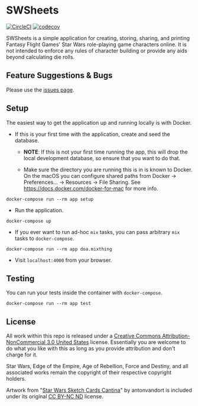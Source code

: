 # SWSheets

[![CircleCI](https://circleci.com/gh/swsheets/swsheets.svg?style=svg)](https://circleci.com/gh/swsheets/swsheets) [![codecov](https://codecov.io/gh/swsheets/swsheets/branch/master/graph/badge.svg)](https://codecov.io/gh/swsheets/swsheets)

SWSheets is a simple application for creating, storing, sharing, and printing Fantasy Flight Games' Star Wars role-playing game characters online. It is not intended to enforce any rules of character building or provide any aids beyond calculating die rolls.

## Feature Suggestions & Bugs

Please use the [issues page](https://github.com/swsheets/swsheets/issues).

## Setup

The easiest way to get the application up and running locally is with Docker.

- If this is your first time with the application, create and seed the database.

  - **NOTE**: If this is not your first time running the app, this will drop the local development database, so ensure that you want to do that.

  - Make sure the directory you are running this is in is known to Docker.
    On the macOS you can configure shared paths from Docker -> Preferences... -> Resources -> File Sharing.
    See https://docs.docker.com/docker-for-mac for more info.

```
docker-compose run --rm app setup
```

- Run the application.

```
docker-compose up
```

- If you ever want to run ad-hoc `mix` tasks, you can pass arbitrary `mix` tasks to `docker-compose`.

```
docker-compose run --rm app doa.mixthing
```

- Visit `localhost:4000` from your browser.

## Testing

You can run your tests inside the container with `docker-compose`.

```
docker-compose run --rm app test
```

## License

All work within this repo is released under a [Creative Commons Attribution-NonCommercial 3.0 United States](https://creativecommons.org/licenses/by-nc/3.0/us/) license. Essentially you are welcome to do what you like with this as long as you provide attribution and don't charge for it.

Star Wars, Edge of the Empire, Age of Rebellion, Force and Destiny, and all associated works remain the copyright of their respective copyright holders.

Artwork from "[Star Wars Sketch Cards Cantina](http://antonvandort.deviantart.com/art/Star-Wars-Sketch-Cards-Cantina-110607962)" by antonvandort is included under its original [CC BY-NC ND](http://creativecommons.org/licenses/by-nc-nd/3.0/) license.
